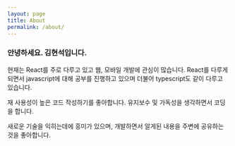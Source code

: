 ```yaml
---
layout: page
title: About
permalink: /about/
---
```


<h3>안녕하세요. 김현석입니다.</h3>

현재는 React를 주로 다루고 있고 웹, 모바일 개발에 관심이 많습니다.
React를 다루게 되면서 javascript에 대해 공부를 진행하고 있으며 더불어 typescript도 같이 다루고 있습니다.

재 사용성이 높은 코드 작성하기를 좋아합니다.
유지보수 및 가독성을 생각하면서 코딩을 합니다.

새로운 기술을 익히는데에 흥미가 있으며,
개발하면서 알게된 내용을 주변에 공유하는 것을 좋아합니다.
  
[centrarium]: https://github.com/bencentra/centrarium
[bencentra]: http://bencentra.com
[jekyll]: https://github.com/jekyll/jekyll
